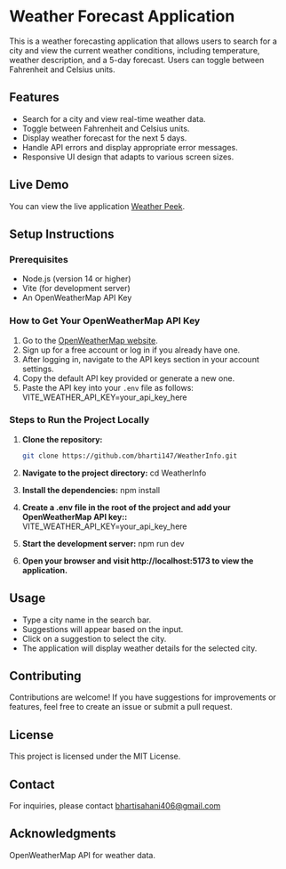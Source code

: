 # Weather Forecast Application

This is a weather forecasting application that allows users to search for a city and view the current weather conditions, including temperature, weather description, and a 5-day forecast. Users can toggle between Fahrenheit and Celsius units.

## Features

- Search for a city and view real-time weather data.
- Toggle between Fahrenheit and Celsius units.
- Display weather forecast for the next 5 days.
- Handle API errors and display appropriate error messages.
- Responsive UI design that adapts to various screen sizes.

## Live Demo

You can view the live application [Weather Peek](https://weather-peek.netlify.app/).


## Setup Instructions

### Prerequisites

- Node.js (version 14 or higher)
- Vite (for development server)
- An OpenWeatherMap API Key

### How to Get Your OpenWeatherMap API Key

1. Go to the [OpenWeatherMap website](https://openweathermap.org/).
2. Sign up for a free account or log in if you already have one.
3. After logging in, navigate to the API keys section in your account settings.
4. Copy the default API key provided or generate a new one.
5. Paste the API key into your `.env` file as follows:
   VITE_WEATHER_API_KEY=your_api_key_here

### Steps to Run the Project Locally

1. **Clone the repository:**
   ```bash
   git clone https://github.com/bharti147/WeatherInfo.git

2. **Navigate to the project directory:**
    cd WeatherInfo

3. **Install the dependencies:**
    npm install

4. **Create a .env file in the root of the project and add your OpenWeatherMap API key::**
    VITE_WEATHER_API_KEY=your_api_key_here

5. **Start the development server:**
    npm run dev

6. **Open your browser and visit http://localhost:5173 to view the application.**


## Usage
- Type a city name in the search bar.
- Suggestions will appear based on the input.
- Click on a suggestion to select the city.
- The application will display weather details for the selected city.

## Contributing
  Contributions are welcome! If you have suggestions for improvements or features, feel free to create an issue or submit a pull request.

## License
This project is licensed under the MIT License.

## Contact
For inquiries, please contact [bhartisahani406@gmail.com](bhartisahani406@gmail.com)

## Acknowledgments
OpenWeatherMap API for weather data.

